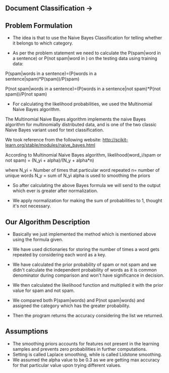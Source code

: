 Document Classification ->
--------------------

## Problem Formulation
* The idea is that to use the Naive Bayes Classification for telling whether it belongs to which category.

* As per the problem statement we need to calculate the P(spam|word in a sentence) or P(not spam|word in ) on the testing data using training data:

P(spam|words in a sentence)=(P(words in a sentence|spam)*P(spam))/P(spam)

P(not spam|words in a sentence)=(P(words in a sentence|not spam)*P(not spam))/P(not spam)

* For calculating the likelihood probabilities, we used the Multinomial Naive Bayes algorithm.

The Multinomial Naive Bayes algorithm implements the naive Bayes algorithm for multinomially distributed data, and is one of the two classic Naive Bayes variant used for text classification.

We took reference from the following website: http://scikit-learn.org/stable/modules/naive_bayes.html

According to Multinomial Naive Bayes algorithm,
likelihood(word_i/spam or not spam) = (N_yi + alpha)/(N_y + alpha*n)

where
N_yi = Number of times that particular word repeated
n= number of unique words
N_y = sum of N_yi
alpha is used to smoothing the priors

* So after calculating the above Bayes formula we will send to the output which ever is greater after normalization.

* We apply normalization for making the sum of probabilities to 1, thought it's not necessary.


## Our Algorithm Description

* Basically we just implemented the method which is mentioned above using the formula given.

* We have used dictionaries for storing the number of times a word gets repeated by considering each word as a key.

* We have calculated the prior probability of spam or not spam and we didn't calculate the independent probability of words as it is common denominator during comparison and won't have significance in decision.

* We then calculated the likelihood function and multiplied it with the prior value for spam and not spam.

* We compared both P(spam|words) and P(not spam|words) and assigned the category which has the greater probability.

* Then the program returns the accuracy considering the list we returned.

## Assumptions
* The smoothing priors  accounts for features not present in the learning samples and prevents zero probabilities in further computations. 
* Setting  is called Laplace smoothing, while  is called Lidstone smoothing.
* We assumed the alpha value to be 0.3 as we are getting max accuracy for that particular value upon trying different values.

